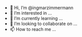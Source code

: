 - 👋 Hi, I’m @ingmarzimmermann
- 👀 I’m interested in ...
- 🌱 I’m currently learning ...
- 💞️ I’m looking to collaborate on ...
- 📫 How to reach me ...

<!---
ingmarzimmermann/ingmarzimmermann is a ✨ special ✨ repository because its `README.md` (this file) appears on your GitHub profile.
You can click the Preview link to take a look at your changes.
--->
